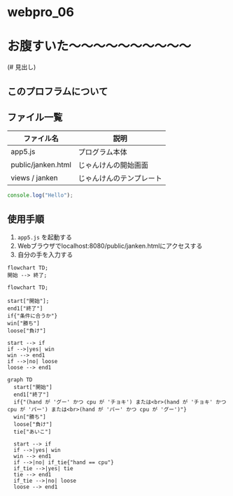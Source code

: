 # webpro_06
# お腹すいた〜〜〜〜〜〜〜〜〜〜
(# 見出し)
## このプロフラムについて
## ファイル一覧

ファイル名 | 説明
-|-
app5.js | プログラム本体
public/janken.html | じゃんけんの開始画面
views / janken | じゃんけんのテンプレート

```javascript
console.log("Hello");
```
## 使用手順
1. ```app5.js``` を起動する
1. Webブラウザでlocalhost:8080/public/janken.htmlにアクセスする
1. 自分の手を入力する

```mermaid
flowchart TD;
開始 --> 終了;
```
```mermaid
flowchart TD;

start["開始"];
end1["終了"]
if{"条件に合うか"}
win["勝ち"]
loose["負け"]

start --> if
if -->|yes| win
win --> end1
if -->|no| loose
loose --> end1
```



```mermaid
graph TD
  start["開始"]
  end1["終了"]
  if{"(hand が 'グー' かつ cpu が 'チョキ') または<br>(hand が 'チョキ' かつ cpu が 'パー') または<br>(hand が 'パー' かつ cpu が 'グー')"}
  win["勝ち"]
  loose["負け"]
  tie["あいこ"]

  start --> if
  if -->|yes| win
  win --> end1
  if -->|no| if_tie{"hand == cpu"}
  if_tie -->|yes| tie
  tie --> end1
  if_tie -->|no| loose
  loose --> end1

```